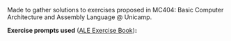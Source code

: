 Made to gather solutions to exercises proposed in MC404: Basic Computer Architecture and Assembly Language @ Unicamp.

**Exercise prompts used** ([ALE Exercise Book](https://riscv-programming.org/ale-exercise-book/book/title-page.html))**:**
